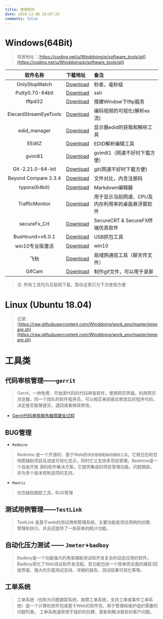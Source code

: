 ```yaml
---
title: 常用软件
date: 2018-11-06 23:07:24
comments: false
---
```


# **Windows**(64Bit)
> 存放地址：[https://coding.net/u/Winddoing/p/software_tools/git](https://coding.net/u/Winddoing/p/software_tools/git)

|       软件名称        | 下载地址                                                                                             | 备注                         |
|:---------------------:|:-----------------------------------------------------------------------------------------------------|:-----------------------------|
|     OnlyStopWatch     | [Download](https://coding.net/u/Winddoing/p/software_tools/git/raw/master/OnlyStopWatch.exe)         | 秒表，毫秒级                 |
|    Putty0.70-64bit    | [Download](https://coding.net/u/Winddoing/p/software_tools/git/raw/master/putty.exe)                 | ssh                          |
|        tftpd32        | [Download](https://coding.net/u/Winddoing/p/software_tools/git/raw/master/tftpd32.exe)               | 搭建Window下tftp服务         |
| ElecardStreamEyeTools | [Download](https://coding.net/u/Winddoing/p/software_tools/git/raw/master/ElecardStreamEyeTools.rar) | 编码视频的可视化(解析es流)   |
|     edid_manager      | [Download](https://coding.net/u/Winddoing/p/software_tools/git/raw/master/edid_managerv1x0.zip)      | 显示器edid的获取和解析工具   |
|        EEditZ         | [Download](https://coding.net/u/Winddoing/p/software_tools/git/raw/master/setup_EEditZ-0p96.zip)     | EDID解析编辑工具             |
|        gvim81         | [Download](https://coding.net/u/Winddoing/p/software_tools/git/raw/master/gvim81.exe)                | gvim81（网速不好时下载方便） |
|   Git-2.21.0-64-bit   | [Download](https://coding.net/u/Winddoing/p/software_tools/git/raw/master/Git-2.21.0-64-bit.exe)     | git(网速不好时下载方便)      |
| Beyond Compare 3.3.4  | [Download](https://coding.net/u/Winddoing/p/software_tools/git/raw/master/beyondcompare3.3.4.zip)    | 文件对比，内含注册码         |
|     typora(64bit)     | [Download](https://coding.net/u/Winddoing/p/software_tools/git/raw/master/typora-setup-x64.exe)      | Markdown编辑器               |
|    TrafficMonitor     | [Download](https://github.com/zhongyang219/TrafficMonitor/releases)  | 用于显示当前网速、CPU及内存利用率的桌面悬浮窗软件  |
|     secureFx_Crt      | [Download](https://coding.net/u/Winddoing/p/software_tools/git/raw/master/secureFx_Crt.tar.xz)       | SecureCRT & SecureFX终端仿真软件 |
|   BusHound+v6.0.1     | [Download](https://coding.net/u/Winddoing/p/software_tools/git/raw/master/BusHound+v6.0.1.7z)        | USB抓包工具 |
|   win10专业版激活     | [Download](https://coding.net/u/Winddoing/p/software_tools/git/raw/master/神龙激活工具.rar)          | win10 |
|        飞秋           | [Download](https://coding.net/u/Winddoing/p/software_tools/git/raw/master/飞秋FeiQ.exe)              | 局域网通信工具（聊天传文件） |
|      GifCam           | [Download](https://coding.net/u/Winddoing/p/software_tools/git/raw/master/GifCam.exe)              | 制作gif文件，可以用于录屏 |

> 注: 所有工具均为互联网下载，暂存这里只为下次使用方便

# **Linux** (Ubuntu 18.04)

> 记录:[https://raw.githubusercontent.com/Winddoing/work_env/master/prepare.sh](https://raw.githubusercontent.com/Winddoing/work_env/master/prepare.sh)


# **工具类**

## 代码审核管理——`gerrit`

>Gerrit，一种免费、开放源代码的代码审查软件，使用网页界面。利用网页浏览器，同一个团队的软件程序员，可以相互审阅彼此修改后的程序代码，决定是否能够提交，退回或者继续修改。

- [Gerrit代码审核服务器搭建全过程](https://blog.csdn.net/tq08g2z/article/details/78627653)

## BUG管理

- `Redmine`
>Redmine 是一个开源的、基于Web的`项目管理`和`缺陷跟踪工具`。它用日历和甘特图辅助项目及进度可视化显示。同时它又支持多项目管理。Redmine是一个自由开放 源码软件解决方案，它提供集成的项目管理功能，问题跟踪，并为多个版本控制选项的支持。

- `Mantis`
> 仅仅缺陷跟踪工具，BUG管理

## 测试用例管理——`TestLink`

>TestLink 是基于web的测试用例管理系统，主要功能是测试用例的创建、管理和执行，并且还提供了一些简单的统计功能。

## 自动化压力测试 —— `Jmeter`+`badboy`

> Badboy是一个功能强大的用来辅助测试和开发复杂的动态应用的软件。Badboy简化了Web测试和开发流程。其功能包括一个简单而全面的捕获/回放界面、强大的负载测试支持、详细的报告、测试结果可视化等等。

## 工单系统

> 工单系统（也称为问题跟踪系统，故障工单系统，支持工单或事件工单系统）是一个计算机软件包或基于Web的软件包，用于管理和维护组织需要的问题列表。 工单系统通常用于组织的创建，更新和解决报告的客户问题。

